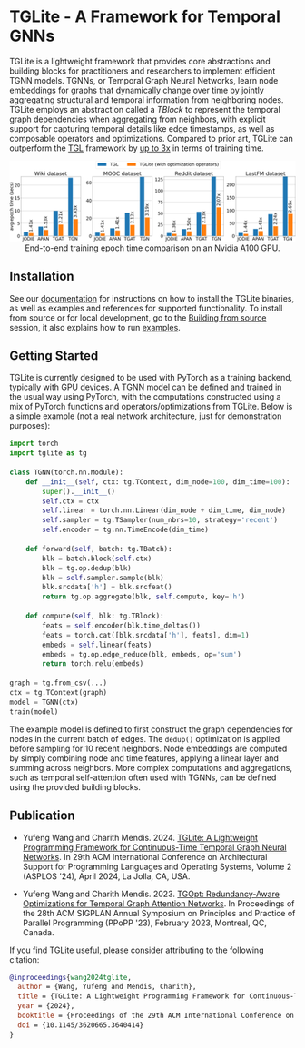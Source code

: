 # TGLite - A Framework for Temporal GNNs

TGLite is a lightweight framework that provides core abstractions and building blocks for practitioners and researchers to implement efficient TGNN models. TGNNs, or Temporal Graph Neural Networks, learn node embeddings for graphs that dynamically change over time by jointly aggregating structural and temporal information from neighboring nodes. TGLite employs an abstraction called a _TBlock_ to represent the temporal graph dependencies when aggregating from neighbors, with explicit support for capturing temporal details like edge timestamps, as well as composable operators and optimizations. Compared to prior art, TGLite can outperform the [TGL][tgl] framework by [up to 3x](#publication) in terms of training time.

<div align="center">
  <img src="docs/source/img/train.png">
  End-to-end training epoch time comparison on an Nvidia A100 GPU.
</div>

[tgl]: https://github.com/amazon-science/tgl

## Installation

See our [documentation][docs] for instructions on how to install the TGLite binaries, as well as examples and references for supported functionality. To install from source or for local development, go to the [Building from source](build_src) session, it also explains how to run [examples](exp).

[docs]: tglite.rtfd.io
[build_src]: docs/install/from_source.md
[exp]: https://github.com/ADAPT-uiuc/tglite/tree/main/examples

## Getting Started

TGLite is currently designed to be used with PyTorch as a training backend, typically with GPU devices. A TGNN model can be defined and trained in the usual way using PyTorch, with the computations constructed using a mix of PyTorch functions and operators/optimizations from TGLite. Below is a simple example (not a real network architecture, just for demonstration purposes):

```python
import torch
import tglite as tg

class TGNN(torch.nn.Module):
    def __init__(self, ctx: tg.TContext, dim_node=100, dim_time=100):
        super().__init__()
        self.ctx = ctx
        self.linear = torch.nn.Linear(dim_node + dim_time, dim_node)
        self.sampler = tg.TSampler(num_nbrs=10, strategy='recent')
        self.encoder = tg.nn.TimeEncode(dim_time)

    def forward(self, batch: tg.TBatch):
        blk = batch.block(self.ctx)
        blk = tg.op.dedup(blk)
        blk = self.sampler.sample(blk)
        blk.srcdata['h'] = blk.srcfeat()
        return tg.op.aggregate(blk, self.compute, key='h')

    def compute(self, blk: tg.TBlock):
        feats = self.encoder(blk.time_deltas())
        feats = torch.cat([blk.srcdata['h'], feats], dim=1)
        embeds = self.linear(feats)
        embeds = tg.op.edge_reduce(blk, embeds, op='sum')
        return torch.relu(embeds)

graph = tg.from_csv(...)
ctx = tg.TContext(graph)
model = TGNN(ctx)
train(model)
```

The example model is defined to first construct the graph dependencies for nodes in the current batch of edges. The `dedup()` optimization is applied before sampling for 10 recent neighbors. Node embeddings are computed by simply combining node and time features, applying a linear layer and summing across neighbors. More complex computations and aggregations, such as temporal self-attention often used with TGNNs, can be defined using the provided building blocks.

## Publication

* Yufeng Wang and Charith Mendis. 2024. [TGLite: A Lightweight Programming Framework for Continuous-Time Temporal Graph Neural Networks][tglite-paper]. In 29th ACM International Conference on Architectural Support for Programming Languages and Operating Systems, Volume 2 (ASPLOS '24), April 2024, La Jolla, CA, USA.

* Yufeng Wang and Charith Mendis. 2023. [TGOpt: Redundancy-Aware Optimizations for Temporal Graph Attention Networks][tgopt-paper]. In Proceedings of the 28th ACM SIGPLAN Annual Symposium on Principles and Practice of Parallel Programming (PPoPP '23), February 2023, Montreal, QC, Canada.

If you find TGLite useful, please consider attributing to the following citation:

```bibtex
@inproceedings{wang2024tglite,
  author = {Wang, Yufeng and Mendis, Charith},
  title = {TGLite: A Lightweight Programming Framework for Continuous-Time Temporal Graph Neural Networks},
  year = {2024},
  booktitle = {Proceedings of the 29th ACM International Conference on Architectural Support for Programming Languages and Operating Systems, Volume 2},
  doi = {10.1145/3620665.3640414}
}
```

[tglite-paper]: https://doi.org/10.1145/3620665.3640414
[tgopt-paper]: https://doi.org/10.1145/3572848.3577490
